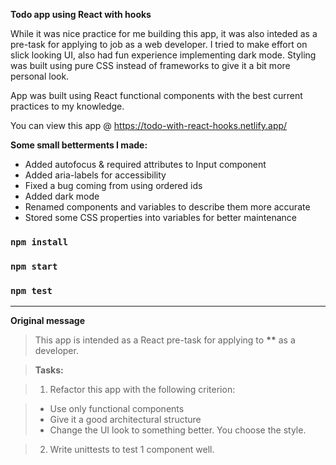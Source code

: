 <b>Todo app using React with hooks</b>

While it was nice practice for me building this app, it was also inteded as a pre-task for applying to job as a web developer. I tried to make effort on slick looking UI, also had fun experience implementing dark mode. Styling was built using pure CSS instead of frameworks to give it a bit more personal look.

App was built using React functional components with the best current practices to my knowledge.

You can view this app @ https://todo-with-react-hooks.netlify.app/

<b>Some small betterments I made:</b>

- Added autofocus & required attributes to Input component
- Added aria-labels for accessibility
- Fixed a bug coming from using ordered ids
- Added dark mode
- Renamed components and variables to describe them more accurate
- Stored some CSS properties into variables for better maintenance

### `npm install`

### `npm start`

### `npm test`

---

<b>Original message</b>

> This app is intended as a React pre-task for applying to **\*\*** as a developer.

> <b>Tasks:</b>

> 1.  Refactor this app with the following criterion:

> - Use only functional components
> - Give it a good architectural structure
> - Change the UI look to something better. You choose the style.

> 2.  Write unittests to test 1 component well.
